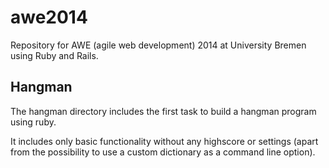 awe2014
=======

Repository for AWE (agile web development) 2014 at University Bremen using Ruby and Rails.

## Hangman
The hangman directory includes the first task to build a hangman program using ruby.

It includes only basic functionality without any highscore or settings (apart from the possibility to use a custom dictionary as a command line option).
